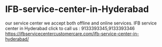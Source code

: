 # IFB-service-center-in-Hyderabad
our service center we accept both offline and online services. IFB service center in Hyderabad click to call us : 9133393345,9133393346 https://ifbservicecentercustomercare.com/ifb-service-center-in-hyderabad/
